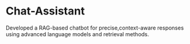 # Chat-Assistant
Developed a RAG-based chatbot for precise,context-aware responses using advanced language models and retrieval methods.
